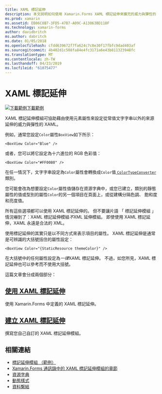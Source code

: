 ```yaml
---
title: XAML 標記延伸
description: 本文說明如何使用 Xamarin.Forms XAML 標記延伸來擴充的威力與彈性的 XAML，藉由設定從來源常值文字字串以外的項目屬性。
ms.prod: xamarin
ms.assetid: EB06C8B7-3FD5-47B7-A09C-A13063BD110F
ms.technology: xamarin-forms
author: davidbritch
ms.author: dabritch
ms.date: 01/05/2018
ms.openlocfilehash: cfdd639672f7fa624c7c8e30f17fbfc9dad403af
ms.sourcegitcommit: 4b402d1c508fa84e4fc3171a6e43b811323948fc
ms.translationtype: MT
ms.contentlocale: zh-TW
ms.lasthandoff: 04/23/2019
ms.locfileid: "61075477"
---
```

# <a name="xaml-markup-extensions"></a>XAML 標記延伸

[![下載範例](~/media/shared/download.png)下載範例](https://developer.xamarin.com/samples/xamarin-forms/XAML/MarkupExtensions/)

XAML 標記延伸模組可協助藉由使用元素屬性來設定從常值文字字串以外的來源延伸的威力與彈性的 XAML。

例如，通常您設定`Color`屬性`BoxView`如下所示：

```xaml
<BoxView Color="Blue" />
```

或者，您可以將它設定為十六進位的 RGB 色彩值：

```xaml
<BoxView Color="#FF0080" />
```

在任一情況下，文字字串設定為`Color`屬性會轉換成`Color`值[ `ColorTypeConverter` ](xref:Xamarin.Forms.ColorTypeConverter)類別。

您可能會改為想要設定`Color`屬性值儲存在資源字典中，或您已建立，類別的靜態屬性的值或型別的屬性`Color`的另一個項目在頁面上，或從建構分隔色調、 飽和度和亮度值。

所有這些選項都可以使用 XAML 標記延伸的。 但不要讓片語 「 標記延伸模組 」 情況嚇到了：XAML 標記延伸模組*不*XML 延伸模組。 即使使用 XAML 標記延伸，XAML 永遠是合法的 XML。

使用標記延伸的其實只是以不同方式來表示項目的屬性。 XAML 標記延伸是通常是可辨識的大括號括住的屬性設定：

```xaml
<BoxView Color="{StaticResource themeColor}" />
```

在大括號中的任何屬性設定為*一律*XAML 標記延伸。 不過，如您所見，XAML 標記延伸也可以參考而不使用大括號。

這篇文章會分成兩個部分：

## <a name="consuming-xaml-markup-extensionsconsumingmd"></a>[使用 XAML 標記延伸](consuming.md)  

使用 Xamarin.Forms 中定義的 XAML 標記延伸。

## <a name="creating-xaml-markup-extensionscreatingmd"></a>[建立 XAML 標記延伸](creating.md)

撰寫您自己自訂的 XAML 標記延伸模組。



## <a name="related-links"></a>相關連結

- [標記延伸模組 （範例）](https://developer.xamarin.com/samples/xamarin-forms/XAML/MarkupExtensions/)
- [Xamarin.Forms 通訊錄中的 XAML 標記延伸模組的章節](~/xamarin-forms/creating-mobile-apps-xamarin-forms/summaries/chapter10.md)
- [資源字典](~/xamarin-forms/xaml/resource-dictionaries.md)
- [動態樣式](~/xamarin-forms/user-interface/styles/dynamic.md)
- [資料繫結](~/xamarin-forms/app-fundamentals/data-binding/index.md)
